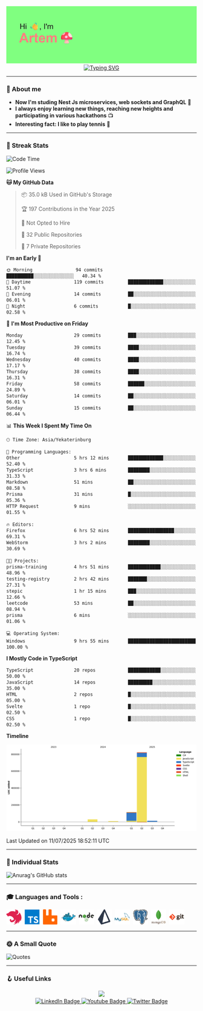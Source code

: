 <div id="header" align="center">
  <img src="https://github.com/CurlyBattery/CurlyBattery/blob/master/header.png?raw=true" alt="альтернативный текст">
  <a href="https://git.io/typing-svg"><img src="https://readme-typing-svg.demolab.com?font=Fira+Code&pause=1000&color=2BF777&width=435&lines=I've+been+doing+backend+programming+;on+Nest+JS+for+13+months+now" alt="Typing SVG" /></a>
</div>

---

### :otter: About me 
- __Now I'm studing Nest Js microservices, web sockets and GraphQL__ 🧩
- __I always enjoy learning new things, reaching new heights and participating in various hackathons__ 📺
- __Interesting fact: I like to play tennis__ 🏓

---

### :monorail: Streak Stats 

<!--START_SECTION:waka-->
![Code Time](http://img.shields.io/badge/Code%20Time-1%2C049%20hrs%206%20mins-blue)

![Profile Views](http://img.shields.io/badge/Profile%20Views-0-blue)

**🐱 My GitHub Data** 

> 📦 35.0 kB Used in GitHub's Storage 
 > 
> 🏆 197 Contributions in the Year 2025
 > 
> 🚫 Not Opted to Hire
 > 
> 📜 32 Public Repositories 
 > 
> 🔑 7 Private Repositories 
 > 
**I'm an Early 🐤** 

```text
🌞 Morning                94 commits          ██████████░░░░░░░░░░░░░░░   40.34 % 
🌆 Daytime                119 commits         █████████████░░░░░░░░░░░░   51.07 % 
🌃 Evening                14 commits          ██░░░░░░░░░░░░░░░░░░░░░░░   06.01 % 
🌙 Night                  6 commits           █░░░░░░░░░░░░░░░░░░░░░░░░   02.58 % 
```
📅 **I'm Most Productive on Friday** 

```text
Monday                   29 commits          ███░░░░░░░░░░░░░░░░░░░░░░   12.45 % 
Tuesday                  39 commits          ████░░░░░░░░░░░░░░░░░░░░░   16.74 % 
Wednesday                40 commits          ████░░░░░░░░░░░░░░░░░░░░░   17.17 % 
Thursday                 38 commits          ████░░░░░░░░░░░░░░░░░░░░░   16.31 % 
Friday                   58 commits          ██████░░░░░░░░░░░░░░░░░░░   24.89 % 
Saturday                 14 commits          ██░░░░░░░░░░░░░░░░░░░░░░░   06.01 % 
Sunday                   15 commits          ██░░░░░░░░░░░░░░░░░░░░░░░   06.44 % 
```


📊 **This Week I Spent My Time On** 

```text
🕑︎ Time Zone: Asia/Yekaterinburg

💬 Programming Languages: 
Other                    5 hrs 12 mins       █████████████░░░░░░░░░░░░   52.40 % 
TypeScript               3 hrs 6 mins        ████████░░░░░░░░░░░░░░░░░   31.33 % 
Markdown                 51 mins             ██░░░░░░░░░░░░░░░░░░░░░░░   08.58 % 
Prisma                   31 mins             █░░░░░░░░░░░░░░░░░░░░░░░░   05.36 % 
HTTP Request             9 mins              ░░░░░░░░░░░░░░░░░░░░░░░░░   01.55 % 

🔥 Editors: 
Firefox                  6 hrs 52 mins       █████████████████░░░░░░░░   69.31 % 
WebStorm                 3 hrs 2 mins        ████████░░░░░░░░░░░░░░░░░   30.69 % 

🐱‍💻 Projects: 
prisma-training          4 hrs 51 mins       ████████████░░░░░░░░░░░░░   48.96 % 
testing-registry         2 hrs 42 mins       ███████░░░░░░░░░░░░░░░░░░   27.31 % 
stepic                   1 hr 15 mins        ███░░░░░░░░░░░░░░░░░░░░░░   12.66 % 
leetcode                 53 mins             ██░░░░░░░░░░░░░░░░░░░░░░░   08.94 % 
prisma                   6 mins              ░░░░░░░░░░░░░░░░░░░░░░░░░   01.06 % 

💻 Operating System: 
Windows                  9 hrs 55 mins       █████████████████████████   100.00 % 
```

**I Mostly Code in TypeScript** 

```text
TypeScript               20 repos            ████████████░░░░░░░░░░░░░   50.00 % 
JavaScript               14 repos            █████████░░░░░░░░░░░░░░░░   35.00 % 
HTML                     2 repos             █░░░░░░░░░░░░░░░░░░░░░░░░   05.00 % 
Svelte                   1 repo              █░░░░░░░░░░░░░░░░░░░░░░░░   02.50 % 
CSS                      1 repo              █░░░░░░░░░░░░░░░░░░░░░░░░   02.50 % 
```



**Timeline**

![Lines of Code chart](https://raw.githubusercontent.com/CurlyBattery/CurlyBattery/master/assets/bar_graph.png)


 Last Updated on 11/07/2025 18:52:11 UTC
<!--END_SECTION:waka-->

---

### :slot_machine: Individual Stats 
![Anurag's GitHub stats](https://github-readme-stats.vercel.app/api?username=CurlyBattery&hide=contribs,prs&theme=dracula)

---

### :mortar_board: Languages and Tools :
<div>
  <img src="https://github.com/devicons/devicon/blob/master/icons/nestjs/nestjs-original.svg" title="Nest" alt="Nest" width="40" height="40"/>&nbsp;
  <img src="https://github.com/devicons/devicon/blob/master/icons/typescript/typescript-plain.svg" title="TypeScript" alt="TypeScript" width="40" height="40"/>&nbsp;
  <img src="https://github.com/devicons/devicon/blob/master/icons/rabbitmq/rabbitmq-original.svg" title="Rabbit" alt="RabbitMQ" width="40" height="40"/>&nbsp;
  <img src="https://github.com/devicons/devicon/blob/master/icons/docker/docker-original.svg" title="Docker" alt="Docker" width="40" height="40"/>&nbsp;
  <img src="https://github.com/devicons/devicon/blob/master/icons/nodejs/nodejs-original-wordmark.svg" title="NodeJS" alt="NodeJS" width="40" height="40"/>&nbsp;
  <img src="https://github.com/devicons/devicon/blob/master/icons/prisma/prisma-original.svg" title="Prisma"  alt="Prisma" width="40" height="40"/>&nbsp;
  <img src="https://github.com/devicons/devicon/blob/master/icons/mysql/mysql-original-wordmark.svg" title="MySQL"  alt="MySQL" width="40" height="40"/>&nbsp;
  <img src="https://github.com/devicons/devicon/blob/master/icons/postgresql/postgresql-original.svg" title="PostgreSQL"  alt="PostgreSQL" width="40" height="40"/>&nbsp;
  <img src="https://github.com/devicons/devicon/blob/master/icons/mongodb/mongodb-original-wordmark.svg" title="MongoDB" alt="MongoDB" width="40" height="40"/>&nbsp;
  <img src="https://github.com/devicons/devicon/blob/master/icons/git/git-original-wordmark.svg" title="Git" **alt="Git" width="40" height="40"/>
</div>

---

### :sun_with_face: A Small Quote
![Quotes](https://quotes-github-readme.vercel.app/api?type=horizontal&theme=dark)

---

### :hook: Useful Links 
<div align="center">
  <img src="https://media2.giphy.com/media/v1.Y2lkPTc5MGI3NjExdG1qb3M0MHpyZmczeDJoZzR4Z2lvcXBydDhpejNpb3Zoc2NoM2lnaCZlcD12MV9pbnRlcm5hbF9naWZfYnlfaWQmY3Q9Zw/FXynzLoP14IHsnfGmO/giphy.gif" height="300">
  
  <div id="badges">
  <a href="your-linkedin-URL">
    <img src="https://img.shields.io/badge/LinkedIn-blue?style=for-the-badge&logo=linkedin&logoColor=white" alt="LinkedIn Badge"/>
  </a>
  <a href="your-youtube-URL">
    <img src="https://img.shields.io/badge/YouTube-red?style=for-the-badge&logo=youtube&logoColor=white" alt="Youtube Badge"/>
  </a>
  <a href="your-twitter-URL">
    <img src="https://img.shields.io/badge/Twitter-blue?style=for-the-badge&logo=twitter&logoColor=white" alt="Twitter Badge"/>
  </a>
